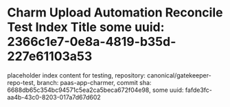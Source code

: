 # Charm Upload Automation Reconcile Test Index Title some uuid: 2366c1e7-0e8a-4819-b35d-227e61103a53
 placeholder index content for testing,  repository: canonical/gatekeeper-repo-test,  branch: paas-app-charmer,  commit sha: 6688db65c354bc94571c5ea2ca5beca672f04e98,  some uuid: fafde3fc-aa4b-43c0-8203-017a7d67d602
